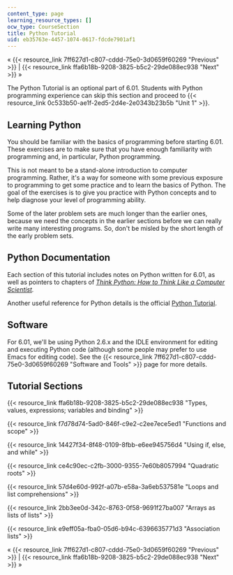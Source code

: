 ```yaml
---
content_type: page
learning_resource_types: []
ocw_type: CourseSection
title: Python Tutorial
uid: eb35763e-4457-1074-0617-fdcde7901af1
---
```


« {{< resource_link 7ff627d1-c807-cddd-75e0-3d0659f60269 "Previous" >}} | {{< resource_link ffa6b18b-9208-3825-b5c2-29de088ec938 "Next" >}} »

The Python Tutorial is an optional part of 6.01. Students with Python programming experience can skip this section and proceed to {{< resource_link 0c533b50-ae1f-2ed5-2d4e-2e0343b23b5b "Unit 1" >}}.

Learning Python
---------------

You should be familiar with the basics of programming before starting 6.01. These exercises are to make sure that you have enough familiarity with programming and, in particular, Python programming.

This is not meant to be a stand-alone introduction to computer programming. Rather, it's a way for someone with some previous exposure to programming to get some practice and to learn the basics of Python. The goal of the exercises is to give you practice with Python concepts and to help diagnose your level of programming ability.

Some of the later problem sets are much longer than the earlier ones, because we need the concepts in the earlier sections before we can really write many interesting programs. So, don't be misled by the short length of the early problem sets.

Python Documentation
--------------------

Each section of this tutorial includes notes on Python written for 6.01, as well as pointers to chapters of _[Think Python: How to Think Like a Computer Scientist](http://www.greenteapress.com/thinkpython/html)._

Another useful reference for Python details is the official [Python Tutorial](http://docs.python.org/tut/).

Software
--------

For 6.01, we'll be using Python 2.6.x and the IDLE environment for editing and executing Python code (although some people may prefer to use Emacs for editing code). See the {{< resource_link 7ff627d1-c807-cddd-75e0-3d0659f60269 "Software and Tools" >}} page for more details.

Tutorial Sections
-----------------

{{< resource_link ffa6b18b-9208-3825-b5c2-29de088ec938 "Types, values, expressions; variables and binding" >}}

{{< resource_link f7d78d74-5ad0-846f-c9e2-c2ee7ece5ed1 "Functions and scope" >}}

{{< resource_link 14427f34-8f48-0109-8fbb-e6ee945756d4 "Using if, else, and while" >}}

{{< resource_link ce4c90ec-c2fb-3000-9355-7e60b8057994 "Quadratic roots" >}}

{{< resource_link 57d4e60d-992f-a07b-e58a-3a6eb537581e "Loops and list comprehensions" >}}

{{< resource_link 2bb3ee0d-342c-8763-0f58-9691f27ba007 "Arrays as lists of lists" >}}

{{< resource_link e9eff05a-fba0-05d6-b94c-6396635771d3 "Association lists" >}}

« {{< resource_link 7ff627d1-c807-cddd-75e0-3d0659f60269 "Previous" >}} | {{< resource_link ffa6b18b-9208-3825-b5c2-29de088ec938 "Next" >}} »